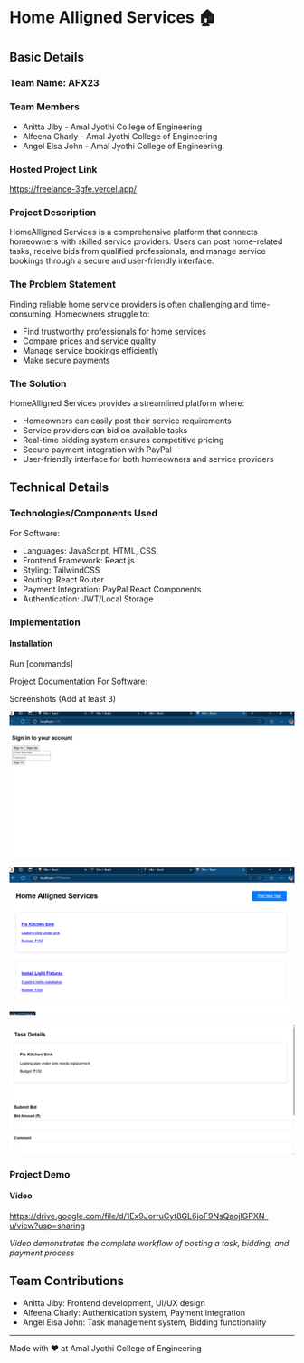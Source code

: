 # Home Alligned Services 🏠

## Basic Details
### Team Name: AFX23

### Team Members
- Anitta Jiby - Amal Jyothi College of Engineering 
- Alfeena Charly - Amal Jyothi College of Engineering
- Angel Elsa John - Amal Jyothi College of Engineering

### Hosted Project Link
https://freelance-3gfe.vercel.app/

### Project Description
HomeAlligned Services is a comprehensive platform that connects homeowners with skilled service providers. Users can post home-related tasks, receive bids from qualified professionals, and manage service bookings through a secure and user-friendly interface.

### The Problem Statement
Finding reliable home service providers is often challenging and time-consuming. Homeowners struggle to:
- Find trustworthy professionals for home services
- Compare prices and service quality 
- Manage service bookings efficiently
- Make secure payments

### The Solution
HomeAlligned Services provides a streamlined platform where:
- Homeowners can easily post their service requirements
- Service providers can bid on available tasks
- Real-time bidding system ensures competitive pricing
- Secure payment integration with PayPal
- User-friendly interface for both homeowners and service providers

## Technical Details
### Technologies/Components Used
For Software:
- Languages: JavaScript, HTML, CSS
- Frontend Framework: React.js
- Styling: TailwindCSS
- Routing: React Router
- Payment Integration: PayPal React Components
- Authentication: JWT/Local Storage

### Implementation
#### Installation

Run
[commands]

Project Documentation
For Software:

Screenshots (Add at least 3)

![Screenshot 1](./frontend/public/img1/1.png)

![Screenshot 2](./frontend/public/img1/2.png)

![Screenshot 3](./frontend/public/img1/3.png)




### Project Demo
#### Video
https://drive.google.com/file/d/1Ex9JorruCyt8GL6joF9NsQaojlGPXN-u/view?usp=sharing

*Video demonstrates the complete workflow of posting a task, bidding, and payment process*

## Team Contributions
- Anitta Jiby: Frontend development, UI/UX design
- Alfeena Charly: Authentication system, Payment integration
- Angel Elsa John: Task management system, Bidding functionality

---
Made with ❤️ at Amal Jyothi College of Engineering
